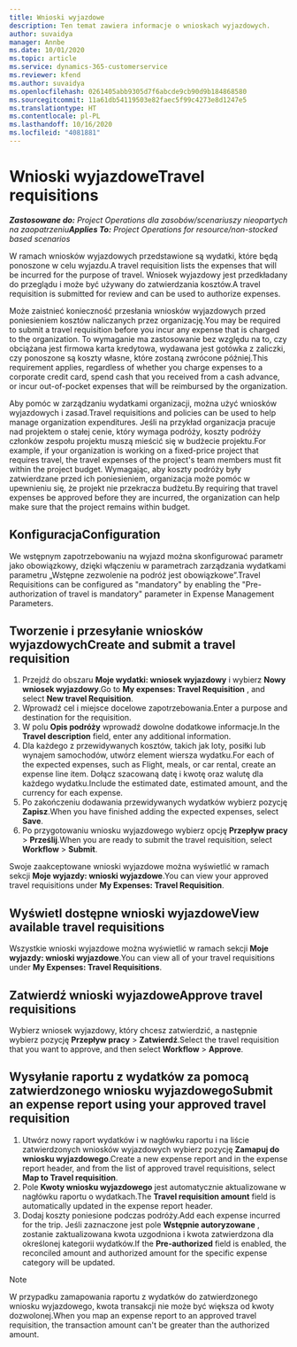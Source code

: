 ```yaml
---
title: Wnioski wyjazdowe
description: Ten temat zawiera informacje o wnioskach wyjazdowych.
author: suvaidya
manager: Annbe
ms.date: 10/01/2020
ms.topic: article
ms.service: dynamics-365-customerservice
ms.reviewer: kfend
ms.author: suvaidya
ms.openlocfilehash: 0261405abb9305d7f6abcde9cb90d9b184868580
ms.sourcegitcommit: 11a61db54119503e82faec5f99c4273e8d1247e5
ms.translationtype: HT
ms.contentlocale: pl-PL
ms.lasthandoff: 10/16/2020
ms.locfileid: "4081881"
---
```

# <a name="travel-requisitions"></a><span data-ttu-id="f13bc-103">Wnioski wyjazdowe</span><span class="sxs-lookup"><span data-stu-id="f13bc-103">Travel requisitions</span></span>

<span data-ttu-id="f13bc-104">_**Zastosowane do:** Project Operations dla zasobów/scenariuszy nieopartych na zaopatrzeniu_</span><span class="sxs-lookup"><span data-stu-id="f13bc-104">_**Applies To:** Project Operations for resource/non-stocked based scenarios_</span></span>

<span data-ttu-id="f13bc-105">W ramach wniosków wyjazdowych przedstawione są wydatki, które będą ponoszone w celu wyjazdu.</span><span class="sxs-lookup"><span data-stu-id="f13bc-105">A travel requisition lists the expenses that will be incurred for the purpose of travel.</span></span> <span data-ttu-id="f13bc-106">Wniosek wyjazdowy jest przedkładany do przeglądu i może być używany do zatwierdzania kosztów.</span><span class="sxs-lookup"><span data-stu-id="f13bc-106">A travel requisition is submitted for review and can be used to authorize expenses.</span></span>

<span data-ttu-id="f13bc-107">Może zaistnieć konieczność przesłania wniosków wyjazdowych przed poniesieniem kosztów naliczanych przez organizację.</span><span class="sxs-lookup"><span data-stu-id="f13bc-107">You may be required to submit a travel requisition before you incur any expense that is charged to the organization.</span></span> <span data-ttu-id="f13bc-108">To wymaganie ma zastosowanie bez względu na to, czy obciążana jest firmowa karta kredytowa, wydawana jest gotówka z zaliczki, czy ponoszone są koszty własne, które zostaną zwrócone później.</span><span class="sxs-lookup"><span data-stu-id="f13bc-108">This requirement applies, regardless of whether you charge expenses to a corporate credit card, spend cash that you received from a cash advance, or incur out-of-pocket expenses that will be reimbursed by the organization.</span></span>

<span data-ttu-id="f13bc-109">Aby pomóc w zarządzaniu wydatkami organizacji, można użyć wniosków wyjazdowych i zasad.</span><span class="sxs-lookup"><span data-stu-id="f13bc-109">Travel requisitions and policies can be used to help manage organization expenditures.</span></span> <span data-ttu-id="f13bc-110">Jeśli na przykład organizacja pracuje nad projektem o stałej cenie, który wymaga podróży, koszty podróży członków zespołu projektu muszą mieścić się w budżecie projektu.</span><span class="sxs-lookup"><span data-stu-id="f13bc-110">For example, if your organization is working on a fixed-price project that requires travel, the travel expenses of the project's team members must fit within the project budget.</span></span> <span data-ttu-id="f13bc-111">Wymagając, aby koszty podróży były zatwierdzane przed ich poniesieniem, organizacja może pomóc w upewnieniu się, że projekt nie przekracza budżetu.</span><span class="sxs-lookup"><span data-stu-id="f13bc-111">By requiring that travel expenses be approved before they are incurred, the organization can help make sure that the project remains within budget.</span></span>

## <a name="configuration"></a><span data-ttu-id="f13bc-112">Konfiguracja</span><span class="sxs-lookup"><span data-stu-id="f13bc-112">Configuration</span></span> 

<span data-ttu-id="f13bc-113">We wstępnym zapotrzebowaniu na wyjazd można skonfigurować parametr jako obowiązkowy, dzięki włączeniu w parametrach zarządzania wydatkami parametru „Wstępne zezwolenie na podróż jest obowiązkowe”.</span><span class="sxs-lookup"><span data-stu-id="f13bc-113">Travel Requisitions can be configured as "mandatory" by enabling the "Pre-authorization of travel is mandatory" parameter in Expense Management Parameters.</span></span> 

## <a name="create-and-submit-a-travel-requisition"></a><span data-ttu-id="f13bc-114">Tworzenie i przesyłanie wniosków wyjazdowych</span><span class="sxs-lookup"><span data-stu-id="f13bc-114">Create and submit a travel requisition</span></span>

1. <span data-ttu-id="f13bc-115">Przejdź do obszaru **Moje wydatki: wniosek wyjazdowy** i wybierz **Nowy wniosek wyjazdowy**.</span><span class="sxs-lookup"><span data-stu-id="f13bc-115">Go to **My expenses: Travel Requisition** , and select **New travel Requisition**.</span></span>
2. <span data-ttu-id="f13bc-116">Wprowadź cel i miejsce docelowe zapotrzebowania.</span><span class="sxs-lookup"><span data-stu-id="f13bc-116">Enter a purpose and destination for the requisition.</span></span>
3. <span data-ttu-id="f13bc-117">W polu **Opis podróży** wprowadź dowolne dodatkowe informacje.</span><span class="sxs-lookup"><span data-stu-id="f13bc-117">In the  **Travel description** field, enter any additional information.</span></span> 
4. <span data-ttu-id="f13bc-118">Dla każdego z przewidywanych kosztów, takich jak loty, posiłki lub wynajem samochodów, utwórz element wiersza wydatku.</span><span class="sxs-lookup"><span data-stu-id="f13bc-118">For each of the expected expenses, such as Flight, meals, or car rental, create an expense line item.</span></span> <span data-ttu-id="f13bc-119">Dołącz szacowaną datę i kwotę oraz walutę dla każdego wydatku.</span><span class="sxs-lookup"><span data-stu-id="f13bc-119">Include the estimated date, estimated amount, and the currency for each expense.</span></span> 
5. <span data-ttu-id="f13bc-120">Po zakończeniu dodawania przewidywanych wydatków wybierz pozycję **Zapisz**.</span><span class="sxs-lookup"><span data-stu-id="f13bc-120">When you have finished adding the expected expenses, select **Save**.</span></span>
6. <span data-ttu-id="f13bc-121">Po przygotowaniu wniosku wyjazdowego wybierz opcję **Przepływ pracy** > **Prześlij**.</span><span class="sxs-lookup"><span data-stu-id="f13bc-121">When you are ready to submit the travel requisition, select **Workflow** > **Submit**.</span></span>

<span data-ttu-id="f13bc-122">Swoje zaakceptowane wnioski wyjazdowe można wyświetlić w ramach sekcji **Moje wyjazdy: wnioski wyjazdowe**.</span><span class="sxs-lookup"><span data-stu-id="f13bc-122">You can view your approved travel requisitions under **My Expenses: Travel Requisition**.</span></span> 

## <a name="view-available-travel-requisitions"></a><span data-ttu-id="f13bc-123">Wyświetl dostępne wnioski wyjazdowe</span><span class="sxs-lookup"><span data-stu-id="f13bc-123">View available travel requisitions</span></span>

<span data-ttu-id="f13bc-124">Wszystkie wnioski wyjazdowe można wyświetlić w ramach sekcji **Moje wyjazdy: wnioski wyjazdowe**.</span><span class="sxs-lookup"><span data-stu-id="f13bc-124">You can view all of your travel requisitions under **My Expenses: Travel Requisitions**.</span></span>

## <a name="approve-travel-requisitions"></a><span data-ttu-id="f13bc-125">Zatwierdź wnioski wyjazdowe</span><span class="sxs-lookup"><span data-stu-id="f13bc-125">Approve travel requisitions</span></span>

<span data-ttu-id="f13bc-126">Wybierz wniosek wyjazdowy, który chcesz zatwierdzić, a następnie wybierz pozycję **Przepływ pracy** > **Zatwierdź**.</span><span class="sxs-lookup"><span data-stu-id="f13bc-126">Select the travel requisition that you want to approve, and then select **Workflow** > **Approve**.</span></span>  

## <a name="submit-an-expense-report-using-your-approved-travel-requisition"></a><span data-ttu-id="f13bc-127">Wysyłanie raportu z wydatków za pomocą zatwierdzonego wniosku wyjazdowego</span><span class="sxs-lookup"><span data-stu-id="f13bc-127">Submit an expense report using your approved travel requisition</span></span>

1. <span data-ttu-id="f13bc-128">Utwórz nowy raport wydatków i w nagłówku raportu i na liście zatwierdzonych wniosków wyjazdowych wybierz pozycję **Zamapuj do wniosku wyjazdowego**.</span><span class="sxs-lookup"><span data-stu-id="f13bc-128">Create a new expense report and in the expense report header, and from the list of approved travel requisitions, select **Map to Travel requisition**.</span></span>
2. <span data-ttu-id="f13bc-129">Pole **Kwoty wniosku wyjazdowego** jest automatycznie aktualizowane w nagłówku raportu o wydatkach.</span><span class="sxs-lookup"><span data-stu-id="f13bc-129">The **Travel requisition amount** field is automatically updated in the expense report header.</span></span>
3. <span data-ttu-id="f13bc-130">Dodaj koszty poniesione podczas podróży.</span><span class="sxs-lookup"><span data-stu-id="f13bc-130">Add each expense incurred for the trip.</span></span> <span data-ttu-id="f13bc-131">Jeśli zaznaczone jest pole **Wstępnie autoryzowane** , zostanie zaktualizowana kwota uzgodniona i kwota zatwierdzona dla określonej kategorii wydatków.</span><span class="sxs-lookup"><span data-stu-id="f13bc-131">If the **Pre-authorized** field is enabled, the reconciled amount and authorized amount for the specific expense category will be updated.</span></span>

> [!NOTE]
> <span data-ttu-id="f13bc-132">W przypadku zamapowania raportu z wydatków do zatwierdzonego wniosku wyjazdowego, kwota transakcji nie może być większa od kwoty dozwolonej.</span><span class="sxs-lookup"><span data-stu-id="f13bc-132">When you map an expense report to an approved travel requisition, the transaction amount can't be greater than the authorized amount.</span></span> 
